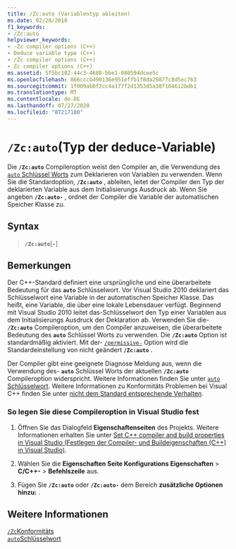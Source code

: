 ```yaml
---
title: /Zc:auto (Variablentyp ableiten)
ms.date: 02/28/2018
f1_keywords:
- /Zc:auto
helpviewer_keywords:
- -Zc compiler options (C++)
- Deduce variable type (C++)
- /Zc compiler options (C++)
- Zc compiler options (C++)
ms.assetid: 5f5bc102-44c3-4688-bbe1-080594dcee5c
ms.openlocfilehash: 866cccb490136e951effb1f8da20877c8d5ec763
ms.sourcegitcommit: 1f009ab0f2cc4a177f2d1353d5a38f164612bdb1
ms.translationtype: MT
ms.contentlocale: de-DE
ms.lasthandoff: 07/27/2020
ms.locfileid: "87217180"
---
```

# <a name="zcauto-deduce-variable-type"></a>`/Zc:auto`(Typ der deduce-Variable)

Die **`/Zc:auto`** Compileroption weist den Compiler an, die Verwendung des [ `auto` Schlüssel Worts](../../cpp/auto-keyword.md) zum Deklarieren von Variablen zu verwenden. Wenn Sie die Standardoption, **`/Zc:auto`** , ableiten, leitet der Compiler den Typ der deklarierten Variable aus dem Initialisierungs Ausdruck ab. Wenn Sie angeben **`/Zc:auto-`** , ordnet der Compiler die Variable der automatischen Speicher Klasse zu.

## <a name="syntax"></a>Syntax

> **`/Zc:auto`**[**`-`**]

## <a name="remarks"></a>Bemerkungen

Der C++-Standard definiert eine ursprüngliche und eine überarbeitete Bedeutung für das **`auto`** Schlüsselwort. Vor Visual Studio 2010 deklariert das Schlüsselwort eine Variable in der automatischen Speicher Klasse. Das heißt, eine Variable, die über eine lokale Lebensdauer verfügt. Beginnend mit Visual Studio 2010 leitet das-Schlüsselwort den Typ einer Variablen aus dem Initialisierungs Ausdruck der Deklaration ab. Verwenden Sie die- **`/Zc:auto`** Compileroption, um den Compiler anzuweisen, die überarbeitete Bedeutung des **`auto`** Schlüssel Worts zu verwenden. Die **`/Zc:auto`** Option ist standardmäßig aktiviert. Mit der- [`/permissive-`](permissive-standards-conformance.md) Option wird die Standardeinstellung von nicht geändert **`/Zc:auto`** .

Der Compiler gibt eine geeignete Diagnose Meldung aus, wenn die Verwendung des- **`auto`** Schlüssel Worts der aktuellen **`/Zc:auto`** Compileroption widerspricht. Weitere Informationen finden Sie unter [ `auto` Schlüsselwort](../../cpp/auto-keyword.md). Weitere Informationen zu Konformitäts Problemen bei Visual C++ finden Sie unter [nicht dem Standard entsprechende Verhalten](../../cpp/nonstandard-behavior.md).

### <a name="to-set-this-compiler-option-in-visual-studio"></a>So legen Sie diese Compileroption in Visual Studio fest

1. Öffnen Sie das Dialogfeld **Eigenschaftenseiten** des Projekts. Weitere Informationen erhalten Sie unter [Set C++ compiler and build properties in Visual Studio (Festlegen der Compiler- und Buildeigenschaften (C++) in Visual Studio)](../working-with-project-properties.md).

1. Wählen Sie die **Eigenschaften Seite Konfigurations Eigenschaften**  >  **C/C++-**  >  **Befehlszeile** aus.

1. Fügen Sie **`/Zc:auto`** oder **`/Zc:auto-`** dem Bereich **zusätzliche Optionen hinzu:** .

## <a name="see-also"></a>Weitere Informationen

[`/Zc`Konformitäts](zc-conformance.md)<br/>
[`auto`Schlüsselwort](../../cpp/auto-keyword.md)

